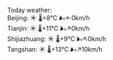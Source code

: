 Today weather:  
Beijing: ☀️ 🌡️+8°C 🌬️←0km/h  
Tianjin: ☀️ 🌡️+11°C 🌬️↗0km/h  
Shijiazhuang: ☀️ 🌡️+9°C 🌬️↖0km/h  
Tangshan: ☀️ 🌡️+13°C 🌬️↗10km/h  
